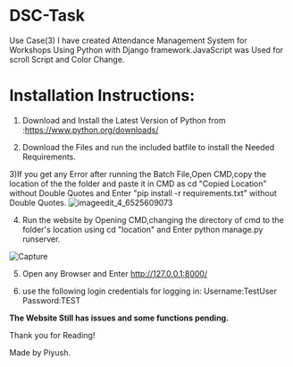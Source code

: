 # DSC-Task


Use Case(3) I have created Attendance Management System for Workshops Using Python with Django framework.JavaScript was Used for scroll Script and Color Change.

# Installation Instructions:

1) Download and Install the Latest Version of Python from :https://www.python.org/downloads/

2) Download the Files and run the included batfile to install the Needed Requirements.

3)If you get any Error after running the Batch File,Open CMD,copy the location of the the folder and paste it in CMD as cd "Copied Location" without Double Quotes and Enter "pip install -r requirements.txt" without Double Quotes.
![imageedit_4_6525609073](https://user-images.githubusercontent.com/44575274/129488098-009c2936-e1b8-4646-8773-355face3d7ee.png)


4) Run the website by Opening CMD,changing the directory of cmd to the folder's location  using cd "location" and Enter python manage.py runserver.

![Capture](https://user-images.githubusercontent.com/44575274/129488163-3bdede7e-3e99-4c60-a0f1-031b2e6bb8e9.PNG)


5) Open any Browser and Enter http://127.0.0.1:8000/

6) use the following login credentials for logging in:
   Username:TestUser
   Password:TEST



**The Website Still has issues and some functions pending.**

Thank you for Reading!

Made by Piyush.
